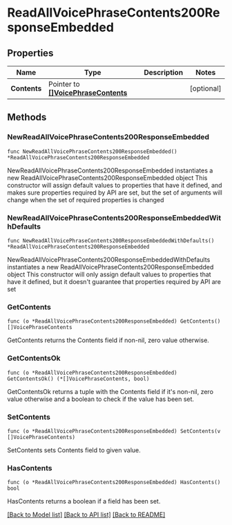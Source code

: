 # ReadAllVoicePhraseContents200ResponseEmbedded

## Properties

Name | Type | Description | Notes
------------ | ------------- | ------------- | -------------
**Contents** | Pointer to [**[]VoicePhraseContents**](VoicePhraseContents.md) |  | [optional] 

## Methods

### NewReadAllVoicePhraseContents200ResponseEmbedded

`func NewReadAllVoicePhraseContents200ResponseEmbedded() *ReadAllVoicePhraseContents200ResponseEmbedded`

NewReadAllVoicePhraseContents200ResponseEmbedded instantiates a new ReadAllVoicePhraseContents200ResponseEmbedded object
This constructor will assign default values to properties that have it defined,
and makes sure properties required by API are set, but the set of arguments
will change when the set of required properties is changed

### NewReadAllVoicePhraseContents200ResponseEmbeddedWithDefaults

`func NewReadAllVoicePhraseContents200ResponseEmbeddedWithDefaults() *ReadAllVoicePhraseContents200ResponseEmbedded`

NewReadAllVoicePhraseContents200ResponseEmbeddedWithDefaults instantiates a new ReadAllVoicePhraseContents200ResponseEmbedded object
This constructor will only assign default values to properties that have it defined,
but it doesn't guarantee that properties required by API are set

### GetContents

`func (o *ReadAllVoicePhraseContents200ResponseEmbedded) GetContents() []VoicePhraseContents`

GetContents returns the Contents field if non-nil, zero value otherwise.

### GetContentsOk

`func (o *ReadAllVoicePhraseContents200ResponseEmbedded) GetContentsOk() (*[]VoicePhraseContents, bool)`

GetContentsOk returns a tuple with the Contents field if it's non-nil, zero value otherwise
and a boolean to check if the value has been set.

### SetContents

`func (o *ReadAllVoicePhraseContents200ResponseEmbedded) SetContents(v []VoicePhraseContents)`

SetContents sets Contents field to given value.

### HasContents

`func (o *ReadAllVoicePhraseContents200ResponseEmbedded) HasContents() bool`

HasContents returns a boolean if a field has been set.


[[Back to Model list]](../README.md#documentation-for-models) [[Back to API list]](../README.md#documentation-for-api-endpoints) [[Back to README]](../README.md)


